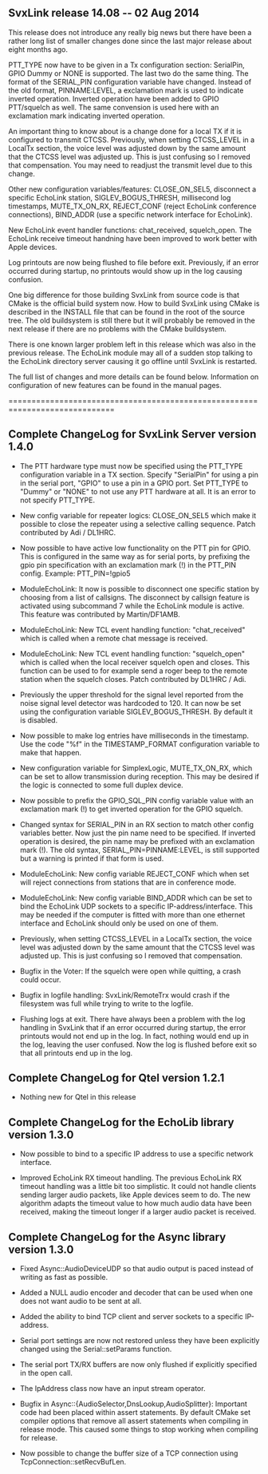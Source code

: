SvxLink release 14.08 -- 02 Aug 2014
------------------------------------
This release does not introduce any really big news but there have been a
rather long list of smaller changes done since the last major release about
eight months ago.

PTT_TYPE now have to be given in a Tx configuration section: SerialPin, GPIO
Dummy or NONE is supported. The last two do the same thing. The format of the
SERIAL_PIN configuration variable have changed. Instead of the old format,
PINNAME:LEVEL, a exclamation mark is used to indicate inverted operation.
Inverted operation have been added to GPIO PTT/squelch as well.  The same
convension is used here with an exclamation mark indicating inverted operation.

An important thing to know about is a change done for a local TX if it is
configured to transmit CTCSS. Previously, when setting CTCSS_LEVEL in a LocalTx
section, the voice level was adjusted down by the same amount that the CTCSS
level was adjusted up.  This is just confusing so I removed that compensation.
You may need to readjust the transmit level due to this change.

Other new configuration variables/features: CLOSE_ON_SEL5, disconnect a
specific EchoLink station, SIGLEV_BOGUS_THRESH, millisecond log timestamps,
MUTE_TX_ON_RX, REJECT_CONF (reject EchoLink conference connections),
BIND_ADDR (use a specific network interface for EchoLink). 

New EchoLink event handler functions: chat_received, squelch_open. The EchoLink
receive timeout handning have been improved to work better with Apple devices.

Log printouts are now being flushed to file before exit. Previously, if an
error occurred during startup, no printouts would show up in the log causing
confusion.

One big difference for those building SvxLink from source code is that CMake is
the official build system now. How to build SvxLink using CMake is described in
the INSTALL file that can be found in the root of the source tree.
The old buildsystem is still there but it will probably be removed in the next
release if there are no problems with the CMake buildsystem.

There is one known larger problem left in this release which was also in the
previous release. The EchoLink module may all of a sudden stop talking to the
EchoLink directory server causing it go offline until SvxLink is restarted.

The full list of changes and more details can be found below. Information on
configuration of new features can be found in the manual pages.

=============================================================================

Complete ChangeLog for SvxLink Server version 1.4.0
---------------------------------------------------

* The PTT hardware type must now be specified using the PTT_TYPE configuration
  variable in a TX section. Specify "SerialPin" for using a pin in the serial
  port, "GPIO" to use a pin in a GPIO port. Set PTT_TYPE to "Dummy" or "NONE"
  to not use any PTT hardware at all. It is an error to not specify PTT_TYPE.

* New config variable for repeater logics: CLOSE_ON_SEL5 which make it
  possible to close the repeater using a selective calling sequence.
  Patch contributed by Adi / DL1HRC.

* Now possible to have active low functionality on the PTT pin for GPIO. This
  is configured in the same way as for serial ports, by prefixing the gpio
  pin specification with an exclamation mark (!) in the PTT_PIN config.
  Example: PTT_PIN=!gpio5

* ModuleEchoLink: It now is possible to disconnect one specific station by
  choosing from a list of callsigns. The disconnect by callsign feature
  is activated using subcommand 7 while the EchoLink module is active.
  This feature was contributed by Martin/DF1AMB.

* ModuleEchoLink: New TCL event handling function: "chat_received" which
  is called when a remote chat message is received.

* ModuleEchoLink: New TCL event handling function: "squelch_open" which is
  called when the local receiver squelch open and closes. This function can be
  used to for example send a roger beep to the remote station when the squelch
  closes.
  Patch contributed by DL1HRC / Adi.

* Previously the upper threshold for the signal level reported from the noise
  signal level detector was hardcoded to 120. It can now be set using the
  configuration variable SIGLEV_BOGUS_THRESH. By default it is disabled.

* Now possible to make log entries have milliseconds in the timestamp. Use the
  code "%f" in the TIMESTAMP_FORMAT configuration variable to make that happen.

* New configuration variable for SimplexLogic, MUTE_TX_ON_RX, which can be set
  to allow transmission during reception. This may be desired if the logic is
  connected to some full duplex device.

* Now possible to prefix the GPIO_SQL_PIN config variable value with an
  exclamation mark (!) to get inverted operation for the GPIO squelch.

* Changed syntax for SERIAL_PIN in an RX section to match other config
  variables better. Now just the pin name need to be specified. If inverted
  operation is desired, the pin name may be prefixed with an exclamation mark
  (!). The old syntax, SERIAL_PIN=PINNAME:LEVEL, is still supported but a
  warning is printed if that form is used.

* ModuleEchoLink: New config variable REJECT_CONF which when set will reject
  connections from stations that are in conference mode.

* ModuleEchoLink: New config variable BIND_ADDR which can be set to bind the
  EchoLink UDP sockets to a specific IP-address/interface. This may be
  needed if the computer is fitted with more than one ethernet interface and
  EchoLink should only be used on one of them.

* Previously, when setting CTCSS_LEVEL in a LocalTx section, the voice level
  was adjusted down by the same amount that the CTCSS level was adjusted up.
  This is just confusing so I removed that compensation.

* Bugfix in the Voter: If the squelch were open while quitting, a crash could
  occur.

* Bugfix in logfile handling: SvxLink/RemoteTrx would crash if the filesystem
  was full while trying to write to the logfile.

* Flushing logs at exit.
  There have always been a problem with the log handling in SvxLink that if an
  error occurred during startup, the error printouts would not end up in the
  log. In fact, nothing would end up in the log, leaving the user confused.
  Now the log is flushed before exit so that all printouts end up in the log.



Complete ChangeLog for Qtel version 1.2.1
-----------------------------------------

* Nothing new for Qtel in this release



Complete ChangeLog for the EchoLib library version 1.3.0
--------------------------------------------------------

* Now possible to bind to a specific IP address to use a specific network
  interface.

* Improved EchoLink RX timeout handling.
  The previous EchoLink RX timeout handling was a little bit too simplistic.
  It could not handle clients sending larger audio packets, like Apple devices
  seem to do. The new algorithm adapts the timeout value to how much audio
  data have been received, making the timeout longer if a larger audio packet
  is received.



Complete ChangeLog for the Async library version 1.3.0
------------------------------------------------------

* Fixed Async::AudioDeviceUDP so that audio output is paced instead of writing
  as fast as possible.

* Added a NULL audio encoder and decoder that can be used when one does not
  want audio to be sent at all.

* Added the ability to bind TCP client and server sockets to a specific
  IP-address.

* Serial port settings are now not restored unless they have been explicitly
  changed using the Serial::setParams function.

* The serial port TX/RX buffers are now only flushed if explicitly specified
  in the open call.

* The IpAddress class now have an input stream operator.

* Bugfix in Async::{AudioSelector,DnsLookup,AudioSplitter}: Important code had
  been placed within assert statements. By default CMake set compiler options
  that remove all assert statements when compiling in release mode. This
  caused some things to stop working when compiling for release.

* Now possible to change the buffer size of a TCP connection using
  TcpConnection::setRecvBufLen.
